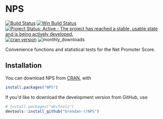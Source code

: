 # NPS

[![Build Status](https://travis-ci.org/brendan-R/NPS.svg)](https://travis-ci.org/brendan-R/NPS)
[![Win Build Status](https://ci.appveyor.com/api/projects/status/github/brendan-r/NPS?branch=master&svg=true)](https://ci.appveyor.com/project/brendan-r/NPS)
[![Project Status: Active - The project has reached a stable, usable state and is being actively developed.](https://img.shields.io/badge/repo%20status-active-brightgreen.svg)](http://www.repostatus.org/#active)
[![cran version](http://www.r-pkg.org/badges/version/NPS)](http://cran.rstudio.com/web/packages/NPS)
![monthly_downloads](http://cranlogs.r-pkg.org/badges/NPS)

Convenience functions and statistical tests for the Net Promoter Score.

## Installation
You can download NPS from [CRAN](http://cran.r-project.org/web/packages/NPS/), with

```R
install.packages("NPS")
```

If you'd like to download the development version from GitHub, use

```R
# install.packages("devtools")
devtools::install_github("brendan-r/NPS")
```
<!-- 
## Usage

### The Net Promoter Score

### Inferential Tests

One sample test

Two sample test

Standard Errors
 -->
